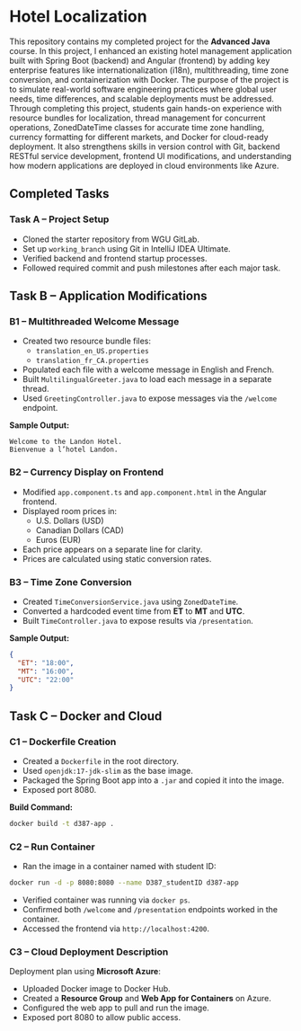 # Hotel Localization

This repository contains my completed project for the **Advanced Java** course.
In this project, I enhanced an existing hotel management application built with Spring Boot (backend) and Angular (frontend) by adding key enterprise features like internationalization (i18n), multithreading, time zone conversion, and containerization with Docker. The purpose of the project is to simulate real-world software engineering practices where global user needs, time differences, and scalable deployments must be addressed. Through completing this project, students gain hands-on experience with resource bundles for localization, thread management for concurrent operations, ZonedDateTime classes for accurate time zone handling, currency formatting for different markets, and Docker for cloud-ready deployment. It also strengthens skills in version control with Git, backend RESTful service development, frontend UI modifications, and understanding how modern applications are deployed in cloud environments like Azure.

## Completed Tasks

### Task A – Project Setup

- Cloned the starter repository from WGU GitLab.
- Set up `working_branch` using Git in IntelliJ IDEA Ultimate.
- Verified backend and frontend startup processes.
- Followed required commit and push milestones after each major task.

## Task B – Application Modifications

### B1 – Multithreaded Welcome Message

- Created two resource bundle files:
  - `translation_en_US.properties`
  - `translation_fr_CA.properties`
- Populated each file with a welcome message in English and French.
- Built `MultilingualGreeter.java` to load each message in a separate thread.
- Used `GreetingController.java` to expose messages via the `/welcome` endpoint.

**Sample Output:**
```
Welcome to the Landon Hotel.
Bienvenue a l’hotel Landon.
```

### B2 – Currency Display on Frontend

- Modified `app.component.ts` and `app.component.html` in the Angular frontend.
- Displayed room prices in:
  - U.S. Dollars (USD)
  - Canadian Dollars (CAD)
  - Euros (EUR)
- Each price appears on a separate line for clarity.
- Prices are calculated using static conversion rates.

### B3 – Time Zone Conversion

- Created `TimeConversionService.java` using `ZonedDateTime`.
- Converted a hardcoded event time from **ET** to **MT** and **UTC**.
- Built `TimeController.java` to expose results via `/presentation`.

**Sample Output:**
```json
{
  "ET": "18:00",
  "MT": "16:00",
  "UTC": "22:00"
}
```

## Task C – Docker and Cloud

### C1 – Dockerfile Creation

- Created a `Dockerfile` in the root directory.
- Used `openjdk:17-jdk-slim` as the base image.
- Packaged the Spring Boot app into a `.jar` and copied it into the image.
- Exposed port 8080.

**Build Command:**
```bash
docker build -t d387-app .
```

### C2 – Run Container

- Ran the image in a container named with student ID:
```bash
docker run -d -p 8080:8080 --name D387_studentID d387-app
```

- Verified container was running via `docker ps`.
- Confirmed both `/welcome` and `/presentation` endpoints worked in the container.
- Accessed the frontend via `http://localhost:4200`.

### C3 – Cloud Deployment Description

Deployment plan using **Microsoft Azure**:

- Uploaded Docker image to Docker Hub.
- Created a **Resource Group** and **Web App for Containers** on Azure.
- Configured the web app to pull and run the image.
- Exposed port 8080 to allow public access.
